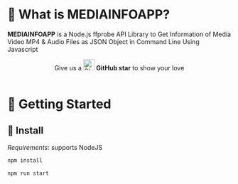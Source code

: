 # 👀 What is MEDIAINFOAPP?

**MEDIAINFOAPP** is a Node.js ffprobe API Library to Get Information of Media Video MP4 & Audio Files as JSON Object in Command Line Using Javascript 
 

<div align="center"> Give us a 
    <img width="25" src="https://cdn.iconscout.com/icon/free/png-256/github-153-675523.png" alt="Slack"/>
<b>GitHub star</b> to show your love
</div>

<br>

# 🤸 Getting Started

## 💾 Install

*Requirements*: supports NodeJS

```bash
npm install
```

```bash
npm run start
```